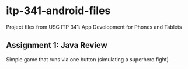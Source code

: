 # itp-341-android-files
Project files from USC ITP 341: App Development for Phones and Tablets


## Assignment 1: Java Review
Simple game that runs via one button (simulating a superhero fight)